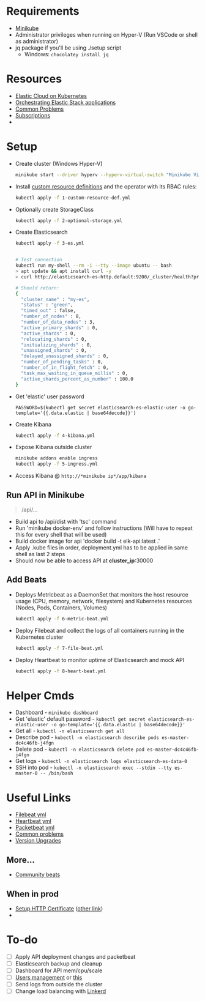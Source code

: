 # Requirements 

* [Minikube](https://minikube.sigs.k8s.io/docs/start/)
* Administrator privileges when running on Hyper-V (Run VSCode or shell as administrator)
* jq package if you'll be using ./setup script
  * Windows: `chocolatey install jq` 

# Resources

* [Elastic Cloud on Kubernetes](https://www.elastic.co/guide/en/cloud-on-k8s/1.2/k8s-deploy-eck.html)
* [Orchestrating Elastic Stack applications](https://www.elastic.co/guide/en/cloud-on-k8s/1.2/k8s-orchestrating-elastic-stack-applications.html)
* [Common Problems](https://www.elastic.co/guide/en/cloud-on-k8s/1.2/k8s-common-problems.html)
* [Subscriptions](https://www.elastic.co/subscriptions)
* 

# Setup

* Create cluster (Windows Hyper-V)
  ```sh
  minikube start --driver hyperv --hyperv-virtual-switch "Minikube Virtual Switch" --memory "16g" --cpus 6 --disk-size "100g"
  ```
* Install [custom resource definitions](https://download.elastic.co/downloads/eck/1.2.1/all-in-one.yaml) and the operator with its RBAC rules:
  ```sh
  kubectl apply -f 1-custom-resource-def.yml
  ```
* Optionally create StorageClass
  ```sh
  kubectl apply -f 2-optional-storage.yml
  ```
* Create Elasticsearch
  ```sh
  kubectl apply -f 3-es.yml

  
  # Test connection
  kubectl run my-shell --rm -i --tty --image ubuntu -- bash
  > apt update && apt install curl -y
  > curl http://elasticsearch-es-http.default:9200/_cluster/health?pretty

  # Should return:
  {
    "cluster_name" : "my-es",
    "status" : "green",
    "timed_out" : false,
    "number_of_nodes" : 8,
    "number_of_data_nodes" : 3,
    "active_primary_shards" : 0,
    "active_shards" : 0,
    "relocating_shards" : 0,
    "initializing_shards" : 0,
    "unassigned_shards" : 0,
    "delayed_unassigned_shards" : 0,
    "number_of_pending_tasks" : 0,
    "number_of_in_flight_fetch" : 0,
    "task_max_waiting_in_queue_millis" : 0,
    "active_shards_percent_as_number" : 100.0
  }
  ```
* Get 'elastic' user password
  ```
  PASSWORD=$(kubectl get secret elasticsearch-es-elastic-user -o go-template='{{.data.elastic | base64decode}}')
  ```
* Create Kibana
  ```sh
  kubectl apply -f 4-kibana.yml
  ```
* Expose Kibana outside cluster
  ```sh
  minikube addons enable ingress
  kubectl apply -f 5-ingress.yml
  ```
* Access Kibana @ `http://*minikube ip*/app/kibana` 

## Run API in Minikube

> /api/...

* Build api to /api/dist with 'tsc' command
* Run 'minikube docker-env' and follow instructions (Will have to repeat this for every shell that will be used)
* Build docker image for api 'docker build -t elk-api:latest .'
* Apply .kube files in order, deployment.yml has to be applied in same shell as last 2 steps
* Should now be able to access API at **cluster_ip**:30000

## Add Beats

* Deploys Metricbeat as a DaemonSet that monitors the host resource usage (CPU, memory, network, filesystem) and Kubernetes resources (Nodes, Pods, Containers, Volumes)
  ```sh
  kubectl apply -f 6-metric-beat.yml
  ```
* Deploy Filebeat and collect the logs of all containers running in the Kubernetes cluster
  ```sh
  kubectl apply -f 7-file-beat.yml
  ```
* Deploy Heartbeat to monitor uptime of Elasticsearch and mock API
   ```sh
  kubectl apply -f 8-heart-beat.yml
  ```

# Helper Cmds

* Dashboard - `minikube dashboard`
* Get 'elastic' default password - `kubectl get secret elasticsearch-es-elastic-user -o go-template='{{.data.elastic | base64decode}}'`
* Get all - `kubectl -n elasticsearch get all`
* Describe pod - `kubectl -n elasticsearch describe pods es-master-dc4c46fb-j4fgn`
* Delete pod - `kubectl -n elasticsearch delete pod es-master-dc4c46fb-j4fgn`
* Get logs - `kubectl -n elasticsearch logs elasticsearch-es-data-0`
* SSH into pod - `kubectl -n elasticsearch exec --stdin --tty es-master-0 -- /bin/bash`

# Useful Links

* [Filebeat yml](https://www.elastic.co/guide/en/beats/filebeat/master/configuring-howto-filebeat.html)
* [Heartbeat yml](https://www.elastic.co/guide/en/beats/heartbeat/current/configuring-howto-heartbeat.html)
* [Packetbeat yml](https://www.elastic.co/guide/en/beats/packetbeat/current/configuring-howto-packetbeat.html)
* [Common problems](https://www.elastic.co/guide/en/cloud-on-k8s/1.2/k8s-common-problems.html#k8s-common-problems)
* [Version Upgrades](https://www.elastic.co/guide/en/elastic-stack/current/upgrading-elastic-stack.html)

## More...

* [Community beats](https://www.elastic.co/guide/en/beats/libbeat/current/community-beats.html)
  
## When in prod

* [Setup HTTP Certificate](https://www.elastic.co/guide/en/cloud-on-k8s/1.2/k8s-custom-http-certificate.html) ([other link](https://www.elastic.co/guide/en/cloud-on-k8s/1.2/k8s-tls-certificates.html))
* 

# To-do

- [ ] Apply API deployment changes and packetbeat
- [ ] Elasticsearch backup and cleanup
- [ ] Dashboard for API mem/cpu/scale
- [ ] [Users management](https://www.elastic.co/guide/en/elasticsearch/reference/current/security-api.html#security-user-apis) or [this](https://www.elastic.co/guide/en/cloud-on-k8s/1.2/k8s-users-and-roles.html#k8s_file_realm)
- [ ] Send logs from outside the cluster
- [ ] Change load balancing with [Linkerd](https://linkerd.io/)